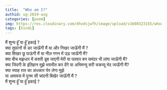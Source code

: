 ```yaml
---
title:  "Who am I?"
authid: ug-2019-asg
categories: [poem]
img: https://res.cloudinary.com/dhodsjwfh/image/upload/v1680323155/whoami2_tzbbyi.jpg
tags: [hindi]
---
```


मैं शुन्य हूॅं या हूॅं इकाई ?  
क्या तूफानों से डर जाऊॅंगी मैं
या और निखर जाऊॅंगी मैं ?  
क्या शिखर छू पाऊंगी मैं 
या नील गगन में उड़ जाऊॅंगी मैं?  
क्या बीच मझधार में कश्ती डूब जाएगी मेरी या पतवार बन समंदर भी लांघ जाऊॅंगी मैं?  
क्या जिंदगी के इंतिहान मुझे भयभीत कर देंगे या अभिमन्यु सरी चक्रव्यू भेद जाऊॅंगी मैं?  
क्या स्याह रात का अंधकार घेर लेगा मुझे  
या अमावस में पूनम सी चांदनी बिखेर जाऊॅंगी मैं ?  
मैं शुन्य हूॅं या हूॅं इकाई ?
